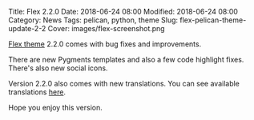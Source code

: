 Title: Flex 2.2.0
Date: 2018-06-24 08:00
Modified: 2018-06-24 08:00
Category: News
Tags: pelican, python, theme
Slug: flex-pelican-theme-update-2-2
Cover: images/flex-screenshot.png

[Flex theme](https://github.com/alexandrevicenzi/Flex) 2.2.0 comes with bug fixes and improvements.

There are new Pygments templates and also a few code highlight fixes. There's also new social icons.

Version 2.2.0 also comes with new translations. You can see available translations [here](https://github.com/alexandrevicenzi/Flex/wiki/Translations).

Hope you enjoy this version.
